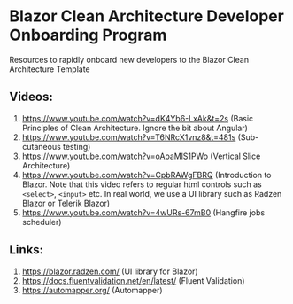 # Blazor Clean Architecture Developer Onboarding Program
Resources to rapidly onboard new developers to the Blazor Clean Architecture Template

## Videos:
1. https://www.youtube.com/watch?v=dK4Yb6-LxAk&t=2s (Basic Principles of Clean Architecture. Ignore the bit about Angular)
2. https://www.youtube.com/watch?v=T6NRcX1vnz8&t=481s (Sub-cutaneous testing)
3. https://www.youtube.com/watch?v=oAoaMlS1PWo (Vertical Slice Architecture)
4. https://www.youtube.com/watch?v=CpbRAWgFBRQ (Introduction to Blazor. Note that this video refers to regular html controls such as `<select>`, `<input>` etc. In real world, we use a UI library such as Radzen Blazor or Telerik Blazor)
5. https://www.youtube.com/watch?v=4wURs-67mB0 (Hangfire jobs scheduler)

## Links:
1. https://blazor.radzen.com/ (UI library for Blazor)
2. https://docs.fluentvalidation.net/en/latest/ (Fluent Validation)
3. https://automapper.org/ (Automapper)



